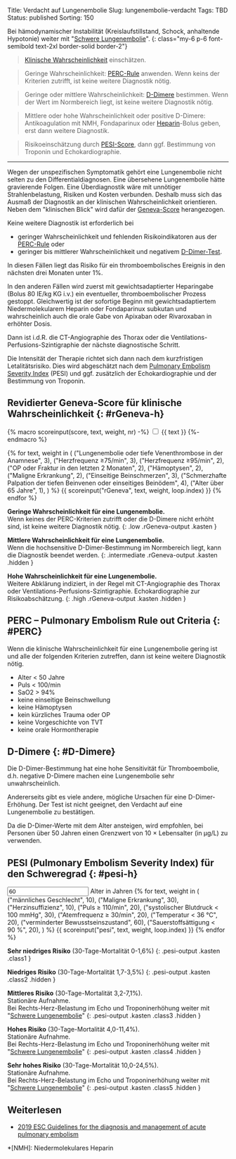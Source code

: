 Title: Verdacht auf Lungenembolie
Slug: lungenembolie-verdacht
Tags: TBD
Status: published
Sorting: 150

Bei hämodynamischer Instabilität (Kreislaufstillstand, Schock, anhaltende Hypotonie) weiter mit "[Schwere Lungenembolie](schwere-lungenembolie)".
{: class="my-6 p-6 font-semibold text-2xl border-solid border-2"}

> [Klinische Wahrscheinlichkeit](#rGeneva-h) einschätzen.

> Geringe Wahrscheinlichkeit: [PERC-Rule](#PERC) anwenden. Wenn keins der Kriterien zutrifft, ist keine weitere Diagnostik nötig.

> Geringe oder mittlere Wahrscheinlichkeit: [D-Dimere](#D-Dimere) bestimmen. Wenn der Wert im Normbereich liegt, ist keine weitere Diagnostik nötig.

> Mittlere oder hohe Wahrscheinlichkeit oder positive D-Dimere: Antikoagulation mit NMH, Fondaparinux oder [Heparin](heparin)-Bolus geben, erst dann weitere Diagnostik.

> Risikoeinschätzung durch [PESI-Score](#pesi-h), dann ggf. Bestimmung von Troponin und Echokardiographie.

---
Wegen der unspezifischen Symptomatik gehört eine Lungenembolie nicht selten zu den Differentialdiagnosen. Eine übersehene Lungenembolie hätte gravierende Folgen. Eine Überdiagnostik wäre mit unnötiger Strahlenbelastung, Risiken und Kosten verbunden. Deshalb muss sich das Ausmaß der Diagnostik an der klinischen Wahrscheinlichkeit orientieren. Neben dem "klinischen Blick" wird dafür der [Geneva-Score](#rGeneva-h) herangezogen.

Keine weitere Diagnostik ist erforderlich bei

- geringer Wahrscheinlichkeit und fehlenden Risikoindikatoren aus der [PERC-Rule](#PERC) oder
- geringer bis mittlerer Wahrscheinlichkeit und negativem [D-Dimer-Test](#D-Dimere).

In diesen Fällen liegt das Risiko für ein thromboembolisches Ereignis in den nächsten drei Monaten unter 1%.

In den anderen Fällen wird zuerst mit gewichtsadaptierter Heparingabe (Bolus 80 IE/kg KG i.v.) ein eventueller, thromboembolischer Prozess gestoppt. Gleichwertig ist der sofortige Beginn mit gewichtsadaptiertem Niedermolekularem Heparin oder Fondaparinux subkutan und wahrscheinlich auch die orale Gabe von Apixaban oder Rivaroxaban in erhöhter Dosis.

Dann ist i.d.R. die CT-Angiographie des Thorax oder die Ventilations-Perfusions-Szintigraphie der nächste diagnostische Schritt.

Die Intensität der Therapie richtet sich dann nach dem kurzfristigen Letalitätsrisiko. Dies wird abgeschätzt nach dem [Pulmonary Embolism Severity Index](#pesi-h) (PESI) und ggf. zusätzlich der Echokardiographie und der Bestimmung von Troponin.

## Revidierter Geneva-Score für klinische Wahrscheinlichkeit {: #rGeneva-h}

{% macro scoreinput(score, text, weight, nr) -%}
    <label for="{{ score }}{{ nr }}" class="block ">
        <input
            type="checkbox" id="{{ score }}{{ nr }}"
            class="scoreinput"
            data-weight="{{ weight }}" data-score="{{ score }}">
        {{ text }}
    </label>
{%- endmacro %}

<div id="rGeneva">
{% for text, weight in (
    ("Lungenembolie oder tiefe Venenthrombose in der Anamnese", 3),
    ("Herzfrequenz ≥75/min", 3),
    ("Herzfrequenz ≥95/min", 2),
    ("OP oder Fraktur in den letzten 2 Monaten", 2),
    ("Hämoptysen", 2),
    ("Maligne Erkrankung", 2),
    ("Einseitige Beinschmerzen", 3),
    ("Schmerzhafte Palpation der tiefen Beinvenen oder einseitiges Beinödem", 4),
    ("Alter über 65 Jahre", 1),
) %}
    {{ scoreinput("rGeneva", text, weight, loop.index) }}
{% endfor %}
</div>

**Geringe Wahrscheinlichkeit für eine Lungenembolie.** <br>
Wenn keines der PERC-Kriterien zutrifft oder die D-Dimere nicht erhöht sind, ist keine weitere Diagnostik nötig.
{: .low .rGeneva-output .kasten  }

**Mittlere Wahrscheinlichkeit für eine Lungenembolie.** <br>
Wenn die hochsensitive D-Dimer-Bestimmung im Normbereich liegt, kann die Diagnostik beendet werden.
{: .intermediate .rGeneva-output .kasten .hidden }

**Hohe Wahrscheinlichkeit für eine Lungenembolie.** <br>
Weitere Abklärung indiziert, in der Regel mit CT-Angiographie des Thorax oder Ventilations-Perfusions-Szintigraphie. Echokardiographie zur Risikoabschätzung.
{: .high .rGeneva-output .kasten .hidden }

## PERC – Pulmonary Embolism Rule out Criteria {: #PERC}

Wenn die klinische Wahrscheinlichkeit für eine Lungenembolie gering ist und alle der folgenden Kriterien zutreffen, dann ist keine weitere Diagnostik nötig.

- Alter < 50 Jahre
- Puls < 100/min
- SaO2 > 94%
- keine einseitige Beinschwellung
- keine Hämoptysen
- kein kürzliches Trauma oder OP
- keine Vorgeschichte von TVT
- keine orale Hormontherapie

## D-Dimere {: #D-Dimere}

Die D-Dimer-Bestimmung hat eine hohe Sensitivität für Thromboembolie, d.h. negative D-Dimere machen eine Lungenembolie sehr unwahrscheinlich.

Andererseits gibt es viele andere, mögliche Ursachen für eine D-Dimer-Erhöhung. Der Test ist nicht geeignet, den Verdacht auf eine Lungenembolie zu bestätigen.

Da die D-Dimer-Werte mit dem Alter ansteigen, wird empfohlen, bei Personen über 50 Jahren einen Grenzwert von 10&nbsp;&times; Lebensalter (in µg/L) zu verwenden.

## PESI (Pulmonary Embolism Severity Index) für den Schweregrad {: #pesi-h}

<div id="pesi">
    <label for="pesi0" class="block">
        <input type="number" id="pesi0" data-score="pesi"
            class="scoreinput w-14" value="60">
        Alter in Jahren
    </label>
{% for text, weight in (
    ("männliches Geschlecht", 10),
    ("Maligne Erkrankung", 30),
    ("Herzinsuffizienz", 10),
    ("Puls ≥ 110/min", 20),
    ("systolischer Blutdruck < 100&nbsp;mmHg", 30),
    ("Atemfrequenz ≥ 30/min", 20),
    ("Temperatur < 36 °C", 20),
    ("verminderter Bewusstseinszustand", 60),
    ("Sauerstoffsättigung < 90 %", 20),
) %}
    {{ scoreinput("pesi", text, weight, loop.index) }}
{% endfor %}
</div>

**Sehr niedriges Risiko** (30-Tage-Mortalität 0-1,6%)
{: .pesi-output .kasten .class1 }

**Niedriges Risiko** (30-Tage-Mortalität 1,7-3,5%)
{: .pesi-output .kasten .class2 .hidden }

**Mittleres Risiko** (30-Tage-Mortalität 3,2-7,1%).<br>
Stationäre Aufnahme.<br>
Bei Rechts-Herz-Belastung im Echo und Troponinerhöhung weiter mit "<a href="schwere-lungenembolie">Schwere Lungenembolie</a>"
{: .pesi-output .kasten .class3 .hidden }

**Hohes Risiko** (30-Tage-Mortalität 4,0-11,4%). <br>
Stationäre Aufnahme. <br>
Bei Rechts-Herz-Belastung im Echo und Troponinerhöhung weiter mit "<a href="schwere-lungenembolie">Schwere Lungenembolie</a>"
{: .pesi-output .kasten .class4 .hidden }

**Sehr hohes Risiko** (30-Tage-Mortalität 10,0-24,5%). <br>
Stationäre Aufnahme. <br>
Bei Rechts-Herz-Belastung im Echo und Troponinerhöhung weiter mit "<a href="schwere-lungenembolie">Schwere Lungenembolie</a>"
{: .pesi-output .kasten .class5 .hidden }

## Weiterlesen

- [2019 ESC Guidelines for the diagnosis and management of acute pulmonary embolism](https://academic.oup.com/eurheartj/article/41/4/543/5556136)

*[NMH]: Niedermolekulares Heparin

<script src="/theme/js/lae1.js"></script>
<script>
    // this is for page reloads with checked boxes
    window.addEventListener("load", () => {
        calc_score("rGeneva");
        calc_score("pesi");
    });
</script>
